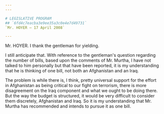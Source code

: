 ```yaml
---
---

# LEGISLATIVE PROGRAM
## `6fd4c7eacba3e9ee35a3c0e4e7d49731`
`Mr. HOYER — 17 April 2008`

---
```



Mr. HOYER. I thank the gentleman for yielding.

I still anticipate that. With reference to the gentleman's question 
regarding the number of bills, based upon the comments of Mr. Murtha, I 
have not talked to him personally but that have been reported, it is my 
understanding that he is thinking of one bill, not both an Afghanistan 
and an Iraq.

The problem is while there is, I think, pretty universal support for 
the effort in Afghanistan as being critical to our fight on terrorism, 
there is more disagreement on the Iraq component and what we ought to 
be doing there. But the way the budget is structured, it would be very 
difficult to consider them discretely, Afghanistan and Iraq. So it is 
my understanding that Mr. Murtha has recommended and intends to pursue 
it as one bill.